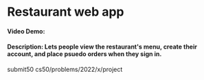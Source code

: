 # Restaurant web app
#### Video Demo:  <URL HERE>
#### Description: Lets people view the restaurant's menu, create their account, and place psuedo orders when they sign in.


submit50 cs50/problems/2022/x/project
